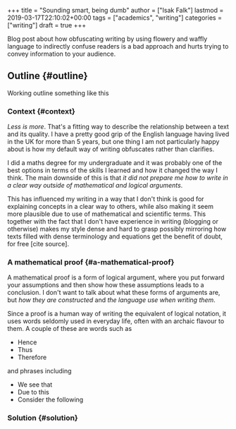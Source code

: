 +++
title = "Sounding smart, being dumb"
author = ["Isak Falk"]
lastmod = 2019-03-17T22:10:02+00:00
tags = ["academics", "writing"]
categories = ["writing"]
draft = true
+++

Blog post about how obfuscating writing by using flowery and waffly language to
indirectly confuse readers is a bad approach and hurts trying to convey
information to your audience.


## Outline {#outline}

Working outline something like this


### Context {#context}

_Less is more_. That's a fitting way to describe the relationship between a text and
its quality. I have a pretty good grip of the English language having lived in
the UK for more than 5 years, but one thing I am not particularly happy about is
how my default way of writing obfuscates rather than clarifies.

I did a maths degree for my undergraduate and it was probably one of the best
options in terms of the skills I learned and how it changed the way I think. The
main downside of this is that _it did not prepare me how to write in a clear way
outside of mathematical and logical arguments_.

This has influenced my writing in a way that I don't think is good for
explaining concepts in a clear way to others, while also making it seem more
plausible due to use of mathematical and scientific terms. This together with
the fact that I don't have experience in writing (blogging or otherwise) makes
my style dense and hard to grasp possibly mirroring how texts filled with dense
terminology and equations get the benefit of doubt, for free [cite source].


### A mathematical proof {#a-mathematical-proof}

A mathematical proof is a form of logical
argument, where you put forward your assumptions and then show how these
assumptions leads to a conclusion. I don't want to talk about what these forms
of arguments are, but _how they are constructed_ and _the language use when
writing them_.

Since a proof is a human way of writing the equivalent of logical notation, it
uses words seldomly used in everyday life, often with an archaic flavour to
them. A couple of these are words such as

-   Hence
-   Thus
-   Therefore

and phrases including

-   We see that
-   Due to this
-   Consider the following


### Solution {#solution}
